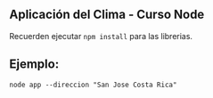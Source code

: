 ## Aplicación del Clima - Curso Node

Recuerden ejecutar ```npm install``` para las librerias.

## Ejemplo: 
```
node app --direccion "San Jose Costa Rica"
```